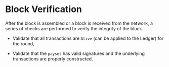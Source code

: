 # Block Verification

After the block is assembled or a block is received from the network, a series of
checks are performed to verify the integrity of the block.

- Validate that all transactions are `Alive` (can be applied to the Ledger) for
the round,

- Validate that the `payset` has valid signatures and the underlying transactions
are properly constructed.